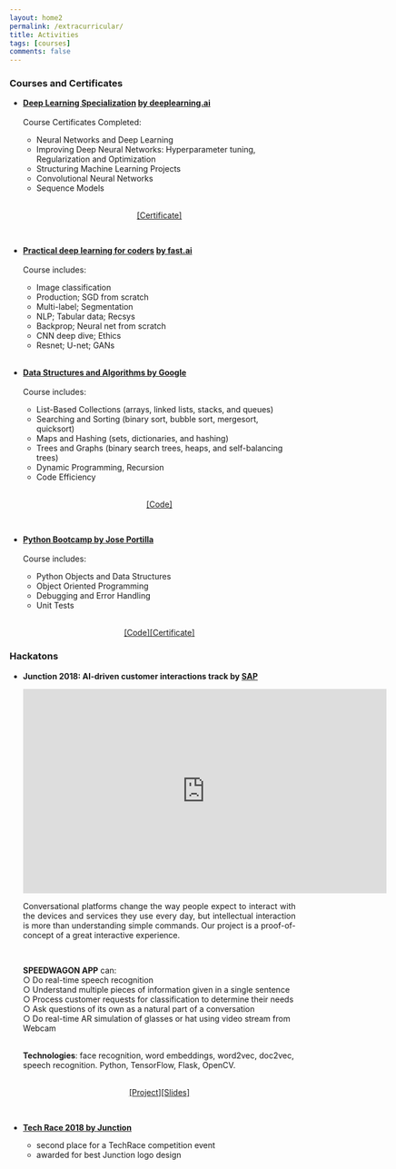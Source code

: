 ```yaml
---
layout: home2
permalink: /extracurricular/
title: Activities
tags: [courses]
comments: false
---
```


### Courses and Certificates

* <b>[Deep Learning Specialization](http://bit.ly/2WjYrPB) [by deeplearning.ai](https://www.deeplearning.ai/)</b><br /><br />
  Course Certificates Completed:
  * Neural Networks and Deep Learning
  * Improving Deep Neural Networks: Hyperparameter tuning, Regularization and Optimization
  * Structuring Machine Learning Projects
  * Convolutional Neural Networks
  * Sequence Models
  <br />
  <p style="text-align: center;"><a href="https://www.coursera.org/account/accomplishments/specialization/FTS4PVUN9DS3">[Certificate]</a></p>

  <br />

* <b>[Practical deep learning for coders]() [by fast.ai](https://course.fast.ai/)</b><br /><br />
  Course includes:
   * Image classification
   * Production; SGD from scratch
   * Multi-label; Segmentation
   * NLP; Tabular data; Recsys
   * Backprop; Neural net from scratch
   * CNN deep dive; Ethics
   * Resnet; U-net; GANs

  <br />


* <b>[Data Structures and Algorithms by Google](https://www.udacity.com/course/data-structures-and-algorithms-in-python--ud513)</b><br /><br />
    Course includes:
    * List-Based Collections (arrays, linked lists, stacks, and queues)
    * Searching and Sorting (binary sort, bubble sort, mergesort, quicksort)
    * Maps and Hashing (sets, dictionaries, and hashing)
    * Trees and Graphs (binary search trees, heaps, and self-balancing trees)   
    * Dynamic Programming, Recursion
    * Code Efficiency
    <br />
    <p style="text-align: center;"><a href="https://github.com/alexanch/Data-Structures-implementation-in-Python">[Code]</a></p>

  <br />

* <b>[Python Bootcamp by Jose Portilla](https://www.udemy.com/course/complete-python-bootcamp/)</b><br /><br />
  Course includes:
  * Python Objects and Data Structures
  * Object Oriented Programming
  * Debugging and Error Handling
  * Unit Tests
  <br />
  <p style="text-align: center;"><a href="https://github.com/alexanch/black-jack">[Code]<a href="https://www.udemy.com/certificate/UC-02YACQNS/">[Certificate]</a></a></p>

### Hackatons


* <b>Junction 2018: AI-driven customer interactions track by [SAP](https://www.sap.com/index.html)</b>

  <iframe src="https://player.vimeo.com/video/302631533" width="640" height="360" frameborder="0" allow="autoplay; fullscreen" allowfullscreen></iframe><br />
  <p style="text-align: justify;">
  Conversational platforms change the way people expect to interact with the devices and services they use every day, but intellectual interaction is more than understanding simple commands. Our project is a proof-of-concept of a great interactive experience.
  <p/>
  <br />

  <b>SPEEDWAGON APP</b> can:<br />
  ○ Do real-time speech recognition  <br />
  ○	 Understand multiple pieces of information given in a single sentence <br />
  ○	 Process customer requests for classification to determine their needs <br />
  ○	 Ask questions of its own as a natural part of a conversation <br />
  ○	 Do real-time AR simulation of glasses or hat using video stream from Webcam <br />

  <br />
  <b>Technologies</b>: face recognition, word embeddings, word2vec, doc2vec, speech recognition. Python, TensorFlow, Flask, OpenCV.
  <br /><br />
  <p style="text-align: center;"><a href="https://projects.hackjunction.com/projects/junction-2018/5bf855e76a75040015931bd1">[Project]</a><a href="https://drive.google.com/file/d/1mLc45Dn4EHP2HuoE7TFRj3KUHaugUFSW/view">[Slides]</a></p><br />


* <b>[Tech Race 2018 by Junction](https://www.facebook.com/techrace2018/)</b>
  * second place for a TechRace competition event
  * awarded for best Junction logo design
